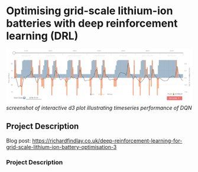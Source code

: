# Optimising grid-scale lithium-ion batteries with deep reinforcement learning (DRL)

![til](./visualisations/d3_interactive_plot_screenshot.png)
*screenshot of interactive d3 plot illustrating timeseries performance of DQN* 

## Project Description
Blog post: https://richardfindlay.co.uk/deep-reinforcement-learning-for-grid-scale-lithium-ion-battery-optimisation-3

### Project Description